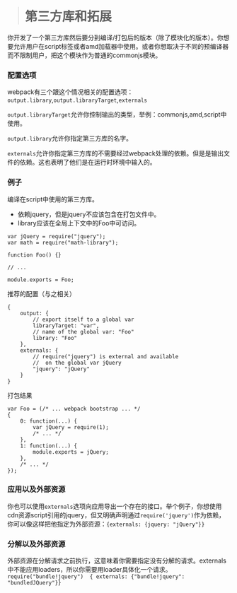 > # 第三方库和拓展

你开发了一个第三方库然后要分到编译/打包后的版本（除了模块化的版本）。你想要允许用户在script标签或者amd加载器中使用。或者你想取决于不同的预编译器而不限制用户，把这个模块作为普通的commonjs模块。

### 配置选项

webpack有三个跟这个情况相关的配置选项：`output.library`,`output.libraryTarget`,`externals`

`output.libraryTarget`允许你控制输出的类型，举例：commonjs,amd,script中使用。

`output.library`允许你指定第三方库的名字。

`externals`允许你指定第三方库的不需要经过webpack处理的依赖。但是是输出文件的依赖。这也表明了他们是在运行时环境中输入的。

### 例子

编译在script中使用的第三方库。

 - 依赖jquery，但是jquery不应该包含在打包文件中。
 - library应该在全局上下文中的Foo中可访问。

```
var jQuery = require("jquery");
var math = require("math-library");

function Foo() {}

// ...

module.exports = Foo;
```

推荐的配置（与之相关）

```
{
    output: {
        // export itself to a global var
        libraryTarget: "var",
        // name of the global var: "Foo"
        library: "Foo"
    },
    externals: {
        // require("jquery") is external and available
        //  on the global var jQuery
        "jquery": "jQuery"
    }
}
```

打包结果

```
var Foo = (/* ... webpack bootstrap ... */
{
    0: function(...) {
        var jQuery = require(1);
        /* ... */
    },
    1: function(...) {
        module.exports = jQuery;
    },
    /* ... */
});

```

### 应用以及外部资源

你也可以使用`externals`选项向应用导出一个存在的接口。举个例子，你想使用cdn资源script引用的jquery，但又明确声明通过`require('jquery')`作为依赖，你可以像这样把他指定为外部资源：`{externals: {jquery: "jQuery"}}`

### 分解以及外部资源

外部资源在分解请求之前执行，这意味着你需要指定没有分解的请求。externals中不能应用loaders，所以你需要用loader具体化一个请求。`require("bundle!jquery")  { externals: {"bundle!jquery": "bundledJQuery"}}`

